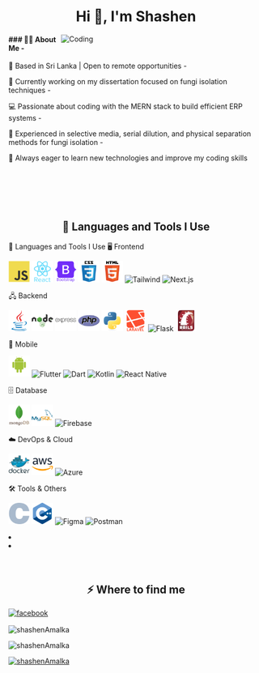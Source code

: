 <h1 align="center">Hi 👋, I'm Shashen</h1>
<img align="right" alt="Coding" width="400" src="https://cdn.dribbble.com/users/1162077/screenshots/3848914/programmer.gif"> 
 <h4><p>### 👨‍💻 About Me - </p></h4>   
 <p>📍 Based in Sri Lanka | Open to remote opportunities -<br></p>

  🌱 Currently working on my dissertation focused on fungi isolation techniques - <br> 
  
  💻 Passionate about coding with the MERN stack to build efficient ERP systems - <br>
  
  🔬 Experienced in selective media, serial dilution, and physical separation methods for fungi isolation - <br> 
  
  🚀 Always eager to learn new technologies and improve my coding skills</h4>
<br>
<br>
<br>
<br>
<br>
<br>

<h2 align="center">🚀 Languages and Tools I Use</h2>
🚀 Languages and Tools I Use
🖥️ Frontend
<p> <img src="https://raw.githubusercontent.com/devicons/devicon/master/icons/javascript/javascript-original.svg" alt="JavaScript" width="42" height="42"/> <img src="https://raw.githubusercontent.com/devicons/devicon/master/icons/react/react-original-wordmark.svg" alt="React" width="42" height="42"/> <img src="https://raw.githubusercontent.com/devicons/devicon/master/icons/bootstrap/bootstrap-plain-wordmark.svg" alt="Bootstrap" width="42" height="42"/> <img src="https://raw.githubusercontent.com/devicons/devicon/master/icons/css3/css3-original-wordmark.svg" alt="CSS3" width="42" height="42"/> <img src="https://raw.githubusercontent.com/devicons/devicon/master/icons/html5/html5-original-wordmark.svg" alt="HTML5" width="42" height="42"/> <img src="https://www.vectorlogo.zone/logos/tailwindcss/tailwindcss-icon.svg" alt="Tailwind" width="42" height="42"/> <img src="https://cdn.worldvectorlogo.com/logos/nextjs-2.svg" alt="Next.js" width="42" height="42"/> </p>
🖧 Backend
<p> <img src="https://raw.githubusercontent.com/devicons/devicon/master/icons/java/java-original.svg" alt="Java" width="42" height="42"/> <img src="https://raw.githubusercontent.com/devicons/devicon/master/icons/nodejs/nodejs-original-wordmark.svg" alt="Node.js" width="42" height="42"/> <img src="https://raw.githubusercontent.com/devicons/devicon/master/icons/express/express-original-wordmark.svg" alt="Express" width="42" height="42"/> <img src="https://raw.githubusercontent.com/devicons/devicon/master/icons/php/php-original.svg" alt="PHP" width="42" height="42"/> <img src="https://raw.githubusercontent.com/devicons/devicon/master/icons/python/python-original.svg" alt="Python" width="42" height="42"/> <img src="https://raw.githubusercontent.com/devicons/devicon/master/icons/laravel/laravel-plain-wordmark.svg" alt="Laravel" width="42" height="42"/> <img src="https://www.vectorlogo.zone/logos/pocoo_flask/pocoo_flask-icon.svg" alt="Flask" width="42" height="42"/> <img src="https://raw.githubusercontent.com/devicons/devicon/master/icons/rails/rails-original-wordmark.svg" alt="Rails" width="42" height="42"/> </p>
📱 Mobile
<p> <img src="https://raw.githubusercontent.com/devicons/devicon/master/icons/android/android-original-wordmark.svg" alt="Android" width="42" height="42"/> <img src="https://www.vectorlogo.zone/logos/flutterio/flutterio-icon.svg" alt="Flutter" width="42" height="42"/> <img src="https://www.vectorlogo.zone/logos/dartlang/dartlang-icon.svg" alt="Dart" width="42" height="42"/> <img src="https://www.vectorlogo.zone/logos/kotlinlang/kotlinlang-icon.svg" alt="Kotlin" width="42" height="42"/> <img src="https://reactnative.dev/img/header_logo.svg" alt="React Native" width="42" height="42"/> </p>
🗄️ Database
<p> <img src="https://raw.githubusercontent.com/devicons/devicon/master/icons/mongodb/mongodb-original-wordmark.svg" alt="MongoDB" width="42" height="42"/> <img src="https://raw.githubusercontent.com/devicons/devicon/master/icons/mysql/mysql-original-wordmark.svg" alt="MySQL" width="42" height="42"/> <img src="https://www.vectorlogo.zone/logos/firebase/firebase-icon.svg" alt="Firebase" width="42" height="42"/> </p>
☁️ DevOps & Cloud
<p> <img src="https://raw.githubusercontent.com/devicons/devicon/master/icons/docker/docker-original-wordmark.svg" alt="Docker" width="42" height="42"/> <img src="https://raw.githubusercontent.com/devicons/devicon/master/icons/amazonwebservices/amazonwebservices-original-wordmark.svg" alt="AWS" width="42" height="42"/> <img src="https://www.vectorlogo.zone/logos/microsoft_azure/microsoft_azure-icon.svg" alt="Azure" width="42" height="42"/> </p>
🛠️ Tools & Others
<p> <img src="https://raw.githubusercontent.com/devicons/devicon/master/icons/c/c-original.svg" alt="C" width="42" height="42"/> <img src="https://raw.githubusercontent.com/devicons/devicon/master/icons/cplusplus/cplusplus-original.svg" alt="C++" width="42" height="42"/> <img src="https://www.vectorlogo.zone/logos/figma/figma-icon.svg" alt="Figma" width="42" height="42"/> <img src="https://www.vectorlogo.zone/logos/getpostman/getpostman-icon.svg" alt="Postman" width="42" height="42"/> </p>
<li><a target="_blank" href=""></a></li>
<li><a target="_blank" href=""></a></li>
<br>
<br>
<h2 align="center">⚡️ Where to find me</h2>
<p><a target="_blank" href="https://www.facebook.com/https://www.facebook.com/share/1ZSNbJhuaS/?mibextid=wwXIfr" style="display: inline-block;"><img src="https://img.shields.io/badge/facebook-logo?style=for-the-badge&logo=facebook&logoColor=white&color=%230866ff" alt="facebook" /></a></p>
<p><img align="center" src="https://github-readme-stats.vercel.app/api?username=shashenAmalka&show_icons=true&locale=en" alt="shashenAmalka" /></p>
<p><img src="https://github-readme-stats.vercel.app/api/top-langs?username=shashenAmalka&show_icons=true&locale=en&layout=compact" alt="shashenAmalka" /></p>
<p><a href="https://github.com/ryo-ma/github-profile-trophy"><img src="https://github-profile-trophy.vercel.app/?username=shashenAmalka" alt="shashenAmalka" /></a></p>
